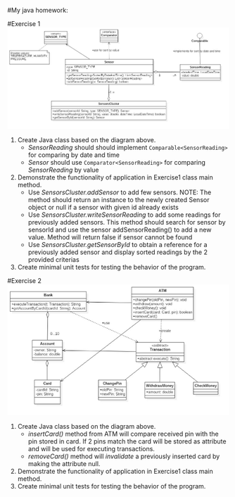 #My java homework:

#Exercise 1
![Exercise 1 image](docs/ex2.jpg)

1. Create Java class based on the diagram above. 
    * _SensorReading_ should should implement ```Comparable<SensorReading>``` for comparing by date and time
    * _Sensor_ should use ```Comparator<SensorReading>``` for comparing _SensorReading_ by value
2. Demonstrate the functionality of application in Exercise1 class main method.
    * Use _SensorsCluster.addSensor_ to add few sensors. NOTE: The method should return an instance to the newly created Sensor object or null if a sensor with given id already exists
    * Use _SensorsCluster.writeSensorReading_ to add some readings for previously added sensors. This method should search for sensor by sensorId and use the sensor addSensorReading() to add a new value. Method will return false if sensor cannot be found
    * Use _SensorsCluster.getSensorById_ to obtain a reference for a previously added sensor and display sorted readings by the 2 provided criterias
3. Create minimal unit tests for testing the behavior of the program.

#Exercise 2
![Exercise 1 image](docs/ex1.jpg)

1. Create Java class based on the diagram above. 
    * _insertCard()_ method from ATM will compare received pin with the pin stored in card. If 2 pins match the card will be stored as attribute and will be used for executing transactions.
    * _removeCard()_ method will _invalidate_ a previously inserted card by making the attribute null. 
2. Demonstrate the functionality of application in Exercise1 class main method.
3. Create minimal unit tests for testing the behavior of the program.
